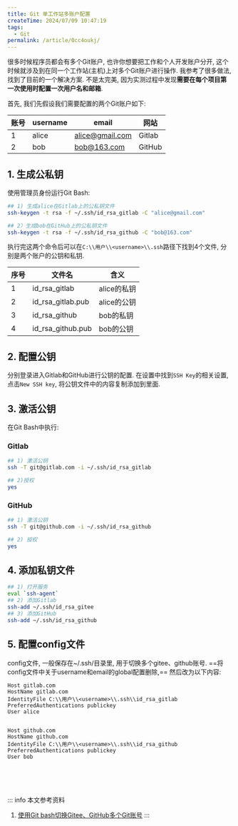 ```yaml
---
title: Git 单工作站多账户配置
createTime: 2024/07/09 10:47:19
tags:
  - Git
permalink: /article/0cc4oukj/
---
```


很多时候程序员都会有多个Git账户, 也许你想要把工作和个人开发账户分开, 这个时候就涉及到在同一个工作站(主机)上对多个Git账户进行操作. 我参考了很多做法, 找到了目前的一个解决方案. 不是太完美, 因为实测过程中发现**需要在每个项目第一次使用时配置一次用户名和邮箱**.

<!-- more -->

首先, 我们先假设我们需要配置的两个Git账户如下:

| 账号 | username | email           | 网站   |
| ---- | -------- | --------------- | ------ |
| 1    | alice    | alice@gmail.com | Gitlab |
| 2    | bob      | bob@163.com     | GitHub |

## 1. 生成公私钥
使用管理员身份运行Git Bash:
```bash
## 1) 生成alice在Gitlab上的公私钥文件
ssh-keygen -t rsa -f ~/.ssh/id_rsa_gitlab -C "alice@gmail.com" 

## 2）生成bob在GitHub上的公私钥文件
ssh-keygen -t rsa -f ~/.ssh/id_rsa_github -C "bob@163.com" 

```
执行完这两个命令后可以在`C:\\用户\\<username>\\.ssh`路径下找到4个文件, 分别是两个账户的公钥和私钥.

| 序号 | 文件名            | 含义        |
| ---- | ----------------- | ----------- |
| 1    | id_rsa_gitlab     | alice的私钥 |
| 2    | id_rsa_gitlab.pub | alice的公钥 |
| 3    | id_rsa_github     | bob的私钥   |
| 4    | id_rsa_github.pub | bob的公钥   |

## 2. 配置公钥
分别登录进入Gitlab和GitHub进行公钥的配置. 在设置中找到`SSH Key`的相关设置, 点击`New SSH key`, 将公钥文件中的内容复制添加到里面.

## 3. 激活公钥
在Git Bash中执行:
### Gitlab
```bash
## 1) 激活公钥
ssh -T git@gitlab.com -i ~/.ssh/id_rsa_gitlab

## 2)授权
yes
```
### GitHub
```bash
## 1) 激活公钥
ssh -T git@github.com -i ~/.ssh/id_rsa_github

## 2) 授权
yes
```

## 4. 添加私钥文件

```bash
## 1) 打开服务
eval `ssh-agent`
## 2) 添加Gitlab
ssh-add ~/.ssh/id_rsa_gitee
## 3) 添加GitHub
ssh-add ~/.ssh/id_rsa_github
```

## 5. 配置config文件
config文件, 一般保存在~/.ssh/目录里, 用于切换多个gitee、github账号.
==将config文件中关于username和email的global配置删除,== 然后改为以下内容:
```text
Host gitlab.com
HostName gitlab.com
IdentityFile C:\\用户\\<username>\\.ssh\\id_rsa_gitlab
PreferredAuthentications publickey
User alice


Host github.com
HostName github.com
IdentityFile C:\\用户\\<username>\\.ssh\\id_rsa_github
PreferredAuthentications publickey
User bob
```


<br /><br /><br />

::: info 本文参考资料
1. [使用Git bash切换Gitee、GitHub多个Git账号](https://www.cnblogs.com/gaogao-web/p/18186974)
:::